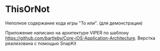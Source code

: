 # ThisOrNot
Неполное содержание кода игры "То или". (для демонстрации)

Приложение написано на архитектуре VIPER по шаблону https://github.com/bartleby/Core-iOS-Application-Architecture. Верстка реализована с помощью SnapKit
